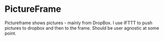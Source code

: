# PictureFrame

Pictureframe shows pictures - mainly from DropBox. I use IFTTT to push pictures to dropbox and then to the frame. Should be user agnostic at some point.